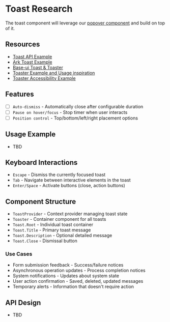 # Toast Research
The toast component will leverage our [popover component](https://qwik.design/base/popover/) and build on top of it.

## Resources
- [Toast API Example](https://www.agnosui.dev/latest/api/react/headless/components/toast)
- [Ark Toast Example](https://ark-ui.com/docs/components/toast)
- [Base-ui Toast & Toaster](https://base-ui.com/react/components/toast)
- [Toaster Example and Usage inspiration](https://kobalte.dev/docs/core/components/toast)
- [Toaster Accessibility Example](https://www.radix-ui.com/primitives/docs/components/toast#accessibility)

## Features
- [ ] `Auto-dismiss` - Automatically close after configurable duration
- [ ] `Pause on hover/focus` - Stop timer when user interacts
- [ ] `Position control` - Top/bottom/left/right placement options

## Usage Example
- TBD

## Keyboard Interactions
- `Escape` - Dismiss the currently focused toast
- `Tab` - Navigate between interactive elements in the toast
- `Enter/Space` - Activate buttons (close, action buttons)

## Component Structure
- `ToastProvider` - Context provider managing toast state
- `Toaster` - Container component for all toasts
- `Toast.Root` - Individual toast container
- `Toast.Title` - Primary toast message
- `Toast.Description` - Optional detailed message
- `Toast.Close` - Dismissal button

### Use Cases
- Form submission feedback - Success/failure notices
- Asynchronous operation updates - Process completion notices
- System notifications - Updates about system state
- User action confirmation - Saved, deleted, updated messages
- Temporary alerts - Information that doesn't require action

## API Design
- TBD